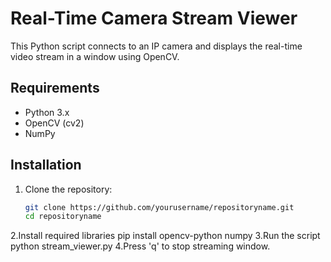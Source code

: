 # Real-Time Camera Stream Viewer

This Python script connects to an IP camera and displays the real-time video stream in a window using OpenCV.

## Requirements

- Python 3.x
- OpenCV (cv2)
- NumPy

## Installation

1. Clone the repository:
   ```bash
   git clone https://github.com/yourusername/repositoryname.git
   cd repositoryname
2.Install required libraries
  pip install opencv-python numpy
3.Run the script
  python stream_viewer.py
4.Press 'q' to stop streaming window.
